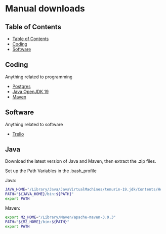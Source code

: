 # Manual downloads

## Table of Contents

- [Table of Contents](#table-of-contents)
-   [Coding](#Coding)
-   [Software](#software)

## Coding

Anything related to programming

-   [Postgres](https://www.enterprisedb.com/downloads/postgres-postgresql-downloads)
-   [Java OpenJDK 19](https://adoptium.net/de/temurin/releases/?version=19)
-   [Maven](https://dlcdn.apache.org/maven/maven-3/3.9.3/binaries/apache-maven-3.9.3-bin.tar.gz)

## Software

Anything related to software

-   [Trello](https://trello.com/de/platforms)

## Java 

Download the latest version of Java and Maven, then extract the .zip files.

Set up the Path Variables in the .bash_profile

Java:
```bash
JAVA_HOME="/Library/Java/JavaVirtualMachines/temurin-19.jdk/Contents/Home"
PATH="${JAVA_HOME}/bin:${PATH}"
export PATH
```

Maven:
```bash
export M2_HOME="/Library/Maven/apache-maven-3.9.3"
PATH="${M2_HOME}/bin:${PATH}"
export PATH
```
